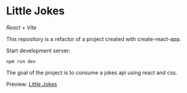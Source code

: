 # Little Jokes

*React + Vite*

This repository is a refactor of a project created with create-react-app.

Start development server:
```
npm run dev
```

The goal of the project is to consume a jokes api using react and css.

Preview: [Little Jokes](https://little-jokes.netlify.app/)

